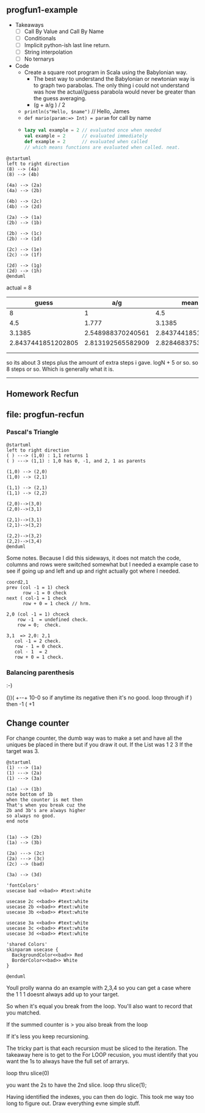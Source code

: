 ## progfun1-example

* Takeaways
  * [ ] Call By Value and Call By Name
  * [ ] Conditionals
  * [ ] Implicit python-ish last line return.
  * [ ] String interpolation
  * [ ] No ternarys

* Code
  * Create a square root program in Scala using the Babylonian way.
    * The best way to understand the Babylonian or newtonian way is to graph two parabolas. The only thing i could not understand was how the actual/guess parabola would never be greater than the guess averaging.
    * (g + a/g ) / 2 
  * `println(s"Hello, $name")`  // Hello, James
  *  `def mario(param:=> Int) = param` for call by name
  *  
    ```scala
    lazy val example = 2 // evaluated once when needed
    val example = 2      // evaluated immediately
    def example = 2      // evaluated when called
    // which means functions are evaluated when called. neat.
    ```
    


```plantuml
@startuml
left to right direction
(8) --> (4a) 
(8) --> (4b)

(4a) --> (2a) 
(4a) --> (2b) 

(4b) --> (2c) 
(4b) --> (2d) 

(2a) --> (1a)
(2b) --> (1b)

(2b) --> (1c)
(2b) --> (1d)

(2c) --> (1e)
(2c) --> (1f)

(2d) --> (1g)
(2d) --> (1h)
@enduml
``` 
actual = 8

| guess              | a/g               | mean               | mean* mean        |
| ------------------ | ----------------- | ------------------ | ----------------- |
| 8                  | 1                 | 4.5                | too high          |
| 4.5                | 1.777             | 3.1385             | 9.8               |
| 3.1385             | 2.548988370240561 | 2.8437441851202805 | 8.086880990405408 |
| 2.8437441851202805 | 2.813192565582909 | 2.8284683753515947 |                   |
|                    |                   |                    |                   |
|                    |                   |                    |                   |

so its about 3 steps plus the amount of extra steps i gave. 
logN + 5 or so. so 8 steps or so. Which is generally what it is.

---

## Homework Recfun
file: progfun-recfun
---

### Pascal's Triangle

```plantuml
@startuml
left to right direction
( ) ---> (1,0) : 1,1 returns 1
( ) ---> (1,1) : 1,0 has 0, -1, and 2, 1 as parents

(1,0) --> (2,0)
(1,0) --> (2,1)

(1,1) --> (2,1)
(1,1) --> (2,2)

(2,0)-->(3,0)
(2,0)-->(3,1)

(2,1)-->(3,1)
(2,1)-->(3,2)

(2,2)-->(3,2)
(2,2)-->(3,4)
@enduml
```
Some notes. Because I did this sideways, it does not match the code, columns and rows were switched somewhat but I needed a example case to see if going up and left and up and right actually got where I needed.
```
coord2,1
prev (col -1 = 1) check
      row -1 = 0 check
next ( col-1 = 1 check
      row + 0 = 1 check // hrm.
      
2,0 (col -1 = 1) chceck
    row -1  = undefined check.
    row = 0;  check.
    
3,1  => 2,0: 2,1
   col -1 = 2 check.
   row - 1 = 0 check.
   col - 1  = 2
   row + 0 = 1 check.
```

### Balancing parenthesis

:-)

())(
+--+
10-0
so if anytime its negative then it's no good.
loop through
if ) then -1
( +1


## Change counter
For change counter, the dumb way was to make a set and have all the uniques be placed in there
but if you draw it out.
If the List was 1 2 3 
If the target was 3.
```plantuml
@startuml
(1) ---> (1a)
(1) ---> (2a)
(1) ---> (3a)

(1a) --> (1b) 
note bottom of 1b
when the counter is met then
That's when you break cuz the
2b and 3b's are always higher
so always no good.
end note


(1a) --> (2b)
(1a) --> (3b) 

(2a) ---> (2c) 
(2a) ---> (3c)
(2c) --> (bad)

(3a) --> (3d)

'fontColors'
usecase bad <<bad>> #text:white

usecase 2c <<bad>> #text:white
usecase 2b <<bad>> #text:white
usecase 3b <<bad>> #text:white

usecase 3a <<bad>> #text:white
usecase 3c <<bad>> #text:white
usecase 3d <<bad>> #text:white

'shared Colors'
skinparam usecase {
  BackgroundColor<<bad>> Red
  BorderColor<<bad>> White
}

@enduml
```

Youll prolly wanna do an example with 2,3,4 so you can get a case
where the 1 1 1 doesnt always add up to your target.

So when it's equal you break from the loop.
You'll also want to record that you matched.

If the summed counter is > you also break from the loop

If it's less you keep recursioning.

The tricky part is that each recursion must be sliced to the iteration.
The takeaway here is to get to the For LOOP recusion, you must identify that
you want the 1s to always have the full set of arrarys.

loop thru slice(0)

you want the 2s to have the 2nd slice.
loop thru slice(1);

Having identified the indexes, you can then do logic.
This took me way too long to figure out. Draw everything evne simple stuff.